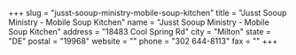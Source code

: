 +++
slug = "jusst-sooup-ministry-mobile-soup-kitchen"
title = "Jusst Sooup Ministry - Mobile Soup Kitchen"
name = "Jusst Sooup Ministry - Mobile Soup Kitchen"
address = "18483 Cool Spring Rd"
city = "Milton"
state = "DE"
postal = "19968"
website = ""
phone = "302 644-8113"
fax = ""
+++
